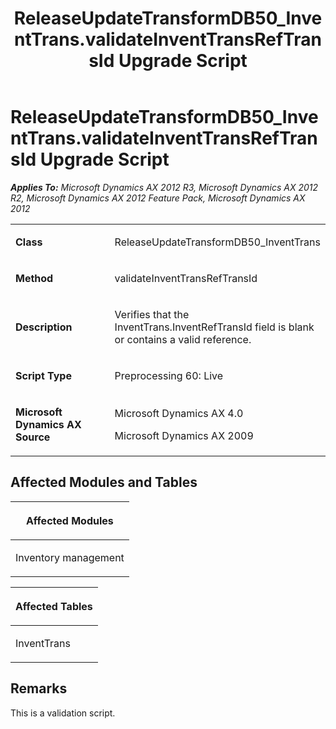 ﻿---
title: ReleaseUpdateTransformDB50_InventTrans.validateInventTransRefTransId Upgrade Script
TOCTitle: ReleaseUpdateTransformDB50_InventTrans.validateInventTransRefTransId Upgrade Script
ms:assetid: 66de58d0-a335-371d-3d1a-34b6607204c3
ms:mtpsurl: https://msdn.microsoft.com/en-us/library/JJ719231(v=AX.60)
ms:contentKeyID: 49708770
ms.date: 05/18/2015
mtps_version: v=AX.60
---

# ReleaseUpdateTransformDB50\_InventTrans.validateInventTransRefTransId Upgrade Script 


_**Applies To:** Microsoft Dynamics AX 2012 R3, Microsoft Dynamics AX 2012 R2, Microsoft Dynamics AX 2012 Feature Pack, Microsoft Dynamics AX 2012_

<table>
<colgroup>
<col style="width: 50%" />
<col style="width: 50%" />
</colgroup>
<tbody>
<tr class="odd">
<td><p><strong>Class</strong></p></td>
<td><p>ReleaseUpdateTransformDB50_InventTrans</p></td>
</tr>
<tr class="even">
<td><p><strong>Method</strong></p></td>
<td><p>validateInventTransRefTransId</p></td>
</tr>
<tr class="odd">
<td><p><strong>Description</strong></p></td>
<td><p>Verifies that the InventTrans.InventRefTransId field is blank or contains a valid reference.</p></td>
</tr>
<tr class="even">
<td><p><strong>Script Type</strong></p></td>
<td><p>Preprocessing 60: Live</p></td>
</tr>
<tr class="odd">
<td><p><strong>Microsoft Dynamics AX Source</strong></p></td>
<td><p>Microsoft Dynamics AX 4.0</p>
<p>Microsoft Dynamics AX 2009</p></td>
</tr>
</tbody>
</table>


## Affected Modules and Tables

<table>
<colgroup>
<col style="width: 100%" />
</colgroup>
<thead>
<tr class="header">
<th><p>Affected Modules</p></th>
</tr>
</thead>
<tbody>
<tr class="odd">
<td><p>Inventory management</p></td>
</tr>
</tbody>
</table>


<table>
<colgroup>
<col style="width: 100%" />
</colgroup>
<thead>
<tr class="header">
<th><p>Affected Tables</p></th>
</tr>
</thead>
<tbody>
<tr class="odd">
<td><p>InventTrans</p></td>
</tr>
</tbody>
</table>


## Remarks

This is a validation script.

  


